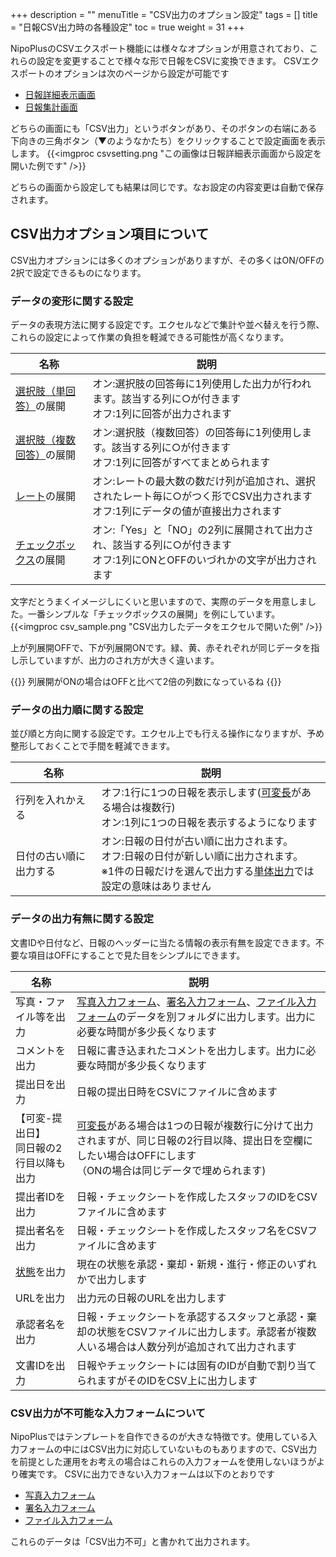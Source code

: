 +++
description = ""
menuTitle = "CSV出力のオプション設定"
tags = []
title = "日報CSV出力時の各種設定"
toc = true
weight = 31
+++

NipoPlusのCSVエクスポート機能には様々なオプションが用意されており、これらの設定を変更することで様々な形で日報をCSVに変換できます。
CSVエクスポートのオプションは次のページから設定が可能です

- [日報詳細表示画面](/report/read/csv/)
- [日報集計画面](/report/totalling/transition/)

どちらの画面にも「CSV出力」というボタンがあり、そのボタンの右端にある下向きの三角ボタン（▼のようなかたち）をクリックすることで設定画面を表示します。
{{<imgproc csvsetting.png "この画像は日報詳細表示画面から設定を開いた例です" />}}

どちらの画面から設定しても結果は同じです。なお設定の内容変更は自動で保存されます。

## CSV出力オプション項目について

CSV出力オプションには多くのオプションがありますが、その多くはON/OFFの2択で設定できるものになります。

### データの変形に関する設定

データの表現方法に関する設定です。エクセルなどで集計や並べ替えを行う際、これらの設定によって作業の負担を軽減できる可能性が高くなります。

|名称|説明|
|---|---|
|[選択肢（単回答）](/org/groupsetting/template/select/)の展開|オン:選択肢の回答毎に1列使用した出力が行われます。該当する列に○が付きます<br>オフ:1列に回答が出力されます|
|[選択肢（複数回答）](/org/groupsetting/template/select2/)の展開|オン:選択肢（複数回答）の回答毎に1列使用します。該当する列に○が付きます<br>オフ:1列に回答がすべてまとめられます|
|[レート](/org/groupsetting/template/rate/)の展開|オン:レートの最大数の数だけ列が追加され、選択されたレート毎に○がつく形でCSV出力されます<br>オフ:1列にデータの値が直接出力されます|
|[チェックボックス](/org/groupsetting/template/checkbox/)の展開|オン:「Yes」と「NO」の2列に展開されて出力され、該当する列に○が付きます<br>オフ:1列にONとOFFのいづれかの文字が出力されます|


文字だとうまくイメージしにくいと思いますので、実際のデータを用意しました。一番シンプルな「チェックボックスの展開」を例にしています。
{{<imgproc csv_sample.png "CSV出力したデータをエクセルで開いた例" />}}

上が列展開OFFで、下が列展開ONです。緑、黄、赤それぞれが同じデータを指し示していますが、出力のされ方が大きく違います。

{{<alice pos="right" icon="ok">}}
列展開がONの場合はOFFと比べて2倍の列数になっているね
{{</alice>}}

### データの出力順に関する設定

並び順と方向に関する設定です。エクセル上でも行える操作になりますが、予め整形しておくことで手間を軽減できます。

|名称|説明|
|---|---|
|行列を入れかえる|オフ:1行に1つの日報を表示します([可変長](/org/groupsetting/template/array/)がある場合は複数行)<br>オン:1列に1つの日報を表示するようになります|
|日付の古い順に出力する|オン:日報の日付が古い順に出力されます。<br>オフ:日報の日付が新しい順に出力されます。<br>※1件の日報だけを選んで出力する[単体出力](/report/read/csv/)では設定の意味はありません|

### データの出力有無に関する設定

文書IDや日付など、日報のヘッダーに当たる情報の表示有無を設定できます。不要な項目はOFFにすることで見た目をシンプルにできます。

|名称|説明|
|---|---|
|写真・ファイル等を出力|[写真入力フォーム](/org/groupsetting/template/picture/)、[署名入力フォーム](/org/groupsetting/template/sign/)、[ファイル入力フォーム](/org/groupsetting/template/file/)のデータを別フォルダに出力します。出力に必要な時間が多少長くなります|
|コメントを出力|日報に書き込まれたコメントを出力します。出力に必要な時間が多少長くなります|
|提出日を出力|日報の提出日時をCSVにファイルに含めます|
|【可変-提出日】<br>同日報の2行目以降も出力|[可変長](/org/groupsetting/template/array/)がある場合は1つの日報が複数行に分けて出力されますが、同じ日報の2行目以降、提出日を空欄にしたい場合はOFFにします<br>（ONの場合は同じデータで埋められます)|
|提出者IDを出力|日報・チェックシートを作成したスタッフのIDをCSVファイルに含めます|
|提出者名を出力|日報・チェックシートを作成したスタッフ名をCSVファイルに含めます|
|[状態](/report/read/state/)を出力|現在の状態を承認・棄却・新規・進行・修正のいずれかで出力します|
|URLを出力|出力元の日報のURLを出力します|
|承認者名を出力|日報・チェックシートを承認するスタッフと承認・棄却の状態をCSVファイルに出力します。承認者が複数人いる場合は人数分列が追加されて出力されます|
|文書IDを出力|日報やチェックシートには固有のIDが自動で割り当てられますがそのIDをCSV上に出力します|

### CSV出力が不可能な入力フォームについて

NipoPlusではテンプレートを自作できるのが大きな特徴です。使用している入力フォームの中にはCSV出力に対応していないものもありますので、CSV出力を前提とした運用をお考えの場合はこれらの入力フォームを使用しないほうがより確実です。 CSVに出力できない入力フォームは以下のとおりです

- [写真入力フォーム](/org/groupsetting/template/picture/)
- [署名入力フォーム](/org/groupsetting/template/sign/)
- [ファイル入力フォーム](/org/groupsetting/template/file/)

これらのデータは「CSV出力不可」と書かれて出力されます。
